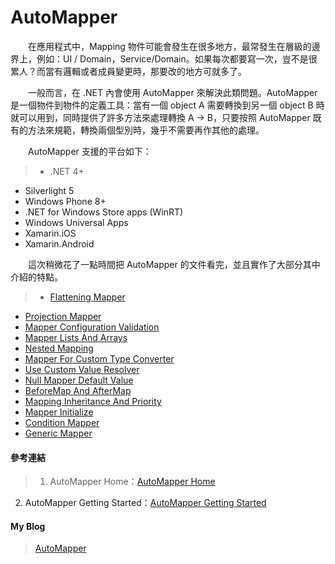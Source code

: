 # AutoMapper
　　在應用程式中，Mapping 物件可能會發生在很多地方，最常發生在層級的邊界上，例如：UI / Domain，Service/Domain。如果每次都要寫一次，豈不是很累人？而當有邏輯或者成員變更時，那要改的地方可就多了。
  
　　一般而言，在 .NET 內會使用 AutoMapper 來解決此類問題。AutoMapper 是一個物件到物件的定義工具：當有一個 object A 需要轉換到另一個 object B 時就可以用到，同時提供了許多方法來處理轉換 A → B，只要按照 AutoMapper 既有的方法來規範，轉換兩個型別時，幾乎不需要再作其他的處理。
  
　　AutoMapper 支援的平台如下：
>* .NET 4+
* Silverlight 5
* Windows Phone 8+
* .NET for Windows Store apps (WinRT)
* Windows Universal Apps
* Xamarin.iOS
* Xamarin.Android
  
　　這次稍微花了一點時間把 AutoMapper 的文件看完，並且實作了大部分其中介紹的特點。
>* [Flattening Mapper][MapperTestForFlattening]
* [Projection Mapper][MapperTestForProjection]
* [Mapper Configuration Validation][MapperTestForConfigurationValidation]
* [Mapper Lists And Arrays][MapperTestForListsAndArrays]
* [Nested Mapping][MapperTestForNestedMapping]
* [Mapper For Custom Type Converter][MapperTestForCustomTypeConverter]
* [Use Custom Value Resolver][MapperTestForCustomValueResolver]
* [Null Mapper Default Value][MapperTestForNullSubstitution]
* [BeforeMap And AfterMap][MapperTestForBeforeAndAfterMapAction]
* [Mapping Inheritance And Priority][MapperTestForMappingInheritance]
* [Mapper Initialize][MapperTestForConfiguration]
* [Condition Mapper][MapperTestForCondition]
* [Generic Mapper][MapperTestForGeneric]
  
#### 參考連結
>1. AutoMapper Home：[AutoMapper Home]
2. AutoMapper Getting Started：[AutoMapper Getting Started]
  
#### My Blog
>[AutoMapper][AutoMapper]
  
[MapperTestForFlattening]:https://github.com/bdottn/Studied-And-Implemented/tree/MapperTestForFlattening/MapperTestByAutoMapper
[MapperTestForProjection]:https://github.com/bdottn/Studied-And-Implemented/tree/MapperTestForProjection/MapperTestByAutoMapper
[MapperTestForConfigurationValidation]:https://github.com/bdottn/Studied-And-Implemented/tree/MapperTestForConfigurationValidation/MapperTestByAutoMapper
[MapperTestForListsAndArrays]:https://github.com/bdottn/Studied-And-Implemented/tree/MapperTestForListsAndArrays/MapperTestByAutoMapper
[MapperTestForNestedMapping]:https://github.com/bdottn/Studied-And-Implemented/tree/MapperTestForNestedMapping/MapperTestByAutoMapper
[MapperTestForCustomTypeConverter]:https://github.com/bdottn/Studied-And-Implemented/tree/MapperTestForCustomTypeConverter/MapperTestByAutoMapper
[MapperTestForCustomValueResolver]:https://github.com/bdottn/Studied-And-Implemented/tree/MapperTestForCustomValueResolver/MapperTestByAutoMapper
[MapperTestForNullSubstitution]:https://github.com/bdottn/Studied-And-Implemented/tree/MapperTestForNullSubstitution/MapperTestByAutoMapper
[MapperTestForBeforeAndAfterMapAction]:https://github.com/bdottn/Studied-And-Implemented/tree/MapperTestForBeforeAndAfterMapAction/MapperTestByAutoMapper
[MapperTestForMappingInheritance]:https://github.com/bdottn/Studied-And-Implemented/tree/MapperTestForMappingInheritance/MapperTestByAutoMapper
[MapperTestForConfiguration]:https://github.com/bdottn/Studied-And-Implemented/tree/MapperTestForConfiguration/MapperTestByAutoMapper
[MapperTestForCondition]:https://github.com/bdottn/Studied-And-Implemented/tree/MapperTestForCondition/MapperTestByAutoMapper
[MapperTestForGeneric]:https://github.com/bdottn/Studied-And-Implemented/tree/MapperTestForGeneric/MapperTestByAutoMapper
[AutoMapper Home]:https://github.com/AutoMapper/AutoMapper/wiki
[AutoMapper Getting Started]:https://github.com/AutoMapper/AutoMapper/wiki/Getting-started
[AutoMapper]:http://bdottn.github.io/2015/07/01/AutoMapper/